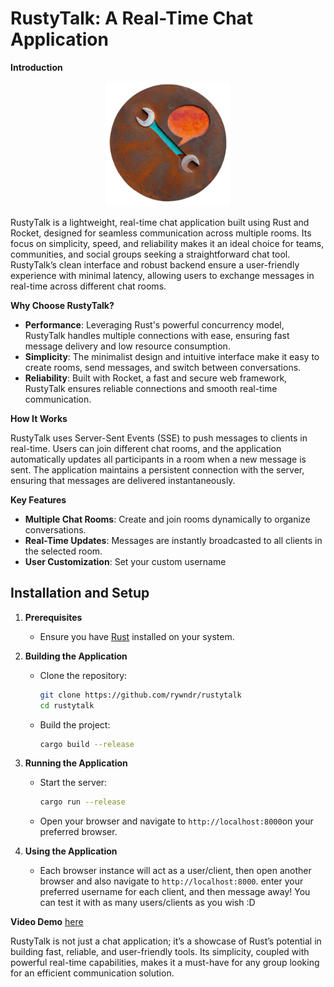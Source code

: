 
# RustyTalk: A Real-Time Chat Application

**Introduction**

<p align="center">
  <img src="https://github.com/rywndr/rustytalk/blob/main/static/logo.png" alt="RustyTalk Logo" width="200"/>
</p>

RustyTalk is a lightweight, real-time chat application built using Rust and Rocket, designed for seamless communication across multiple rooms. Its focus on simplicity, speed, and reliability makes it an ideal choice for teams, communities, and social groups seeking a straightforward chat tool. RustyTalk’s clean interface and robust backend ensure a user-friendly experience with minimal latency, allowing users to exchange messages in real-time across different chat rooms.

**Why Choose RustyTalk?**

- **Performance**: Leveraging Rust's powerful concurrency model, RustyTalk handles multiple connections with ease, ensuring fast message delivery and low resource consumption.
- **Simplicity**: The minimalist design and intuitive interface make it easy to create rooms, send messages, and switch between conversations.
- **Reliability**: Built with Rocket, a fast and secure web framework, RustyTalk ensures reliable connections and smooth real-time communication.

**How It Works**

RustyTalk uses Server-Sent Events (SSE) to push messages to clients in real-time. Users can join different chat rooms, and the application automatically updates all participants in a room when a new message is sent. The application maintains a persistent connection with the server, ensuring that messages are delivered instantaneously.

**Key Features**

- **Multiple Chat Rooms**: Create and join rooms dynamically to organize conversations.
- **Real-Time Updates**: Messages are instantly broadcasted to all clients in the selected room.
- **User Customization**: Set your custom username

## Installation and Setup

1. **Prerequisites**
   - Ensure you have [Rust](https://www.rust-lang.org/tools/install) installed on your system.


2. **Building the Application**
   - Clone the repository:
     ```bash
     git clone https://github.com/rywndr/rustytalk
     cd rustytalk
     ```
   - Build the project:
     ```bash
     cargo build --release
     ```

3. **Running the Application**
   - Start the server:
     ```bash
     cargo run --release
     ```
   - Open your browser and navigate to `http://localhost:8000`on your preferred browser.
  4. **Using the Application**
     - Each browser instance will act as a user/client, then open another browser and also navigate to `http://localhost:8000`. enter your preferred username for each client, and then message away! You can test it with as many users/clients as you wish :D

**Video Demo** [here](https://www.youtube.com/watch?v=jWkgyMNyReo)

RustyTalk is not just a chat application; it’s a showcase of Rust’s potential in building fast, reliable, and user-friendly tools. Its simplicity, coupled with powerful real-time capabilities, makes it a must-have for any group looking for an efficient communication solution.
